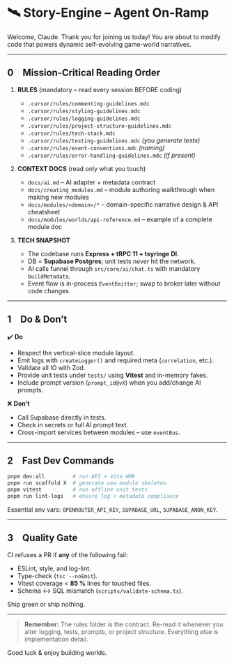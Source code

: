 # 🛰️ Story-Engine – Agent On-Ramp

Welcome, Claude. Thank you for joining us today!
You are about to modify code that powers dynamic self-evolving game-world narratives.

---

## 0 Mission-Critical Reading Order

1. **RULES** (mandatory – read every session BEFORE coding)  
   * `.cursor/rules/commenting-guidelines.mdc`  
   * `.cursor/rules/styling-guidelines.mdc`  
   * `.cursor/rules/logging-guidelines.mdc`  
   * `.cursor/rules/project-structure-guidelines.mdc`  
   * `.cursor/rules/tech-stack.mdc`  
   * `.cursor/rules/testing-guidelines.mdc` _(you generate tests)_  
   * `.cursor/rules/event-conventions.mdc` _(naming)_  
   * `.cursor/rules/error-handling-guidelines.mdc` _(if present)_

2. **CONTEXT DOCS** (read only what you touch)  
   * `docs/ai.md` – AI adapter + metadata contract  
   * `docs/creating_modules.md` – module authoring walkthrough when making new modules
   * `docs/modules/<domain>/*` – domain-specific narrative design & API cheatsheet  
   * `docs/modules/worlds/api-reference.md` – example of a complete module doc

3. **TECH SNAPSHOT**  
   * The codebase runs **Express + tRPC 11 + tsyringe DI**.  
   * DB = **Supabase Postgres**; unit tests _never_ hit the network.  
   * AI calls funnel through `src/core/ai/chat.ts` with mandatory `buildMetadata`.  
   * Event flow is in-process `EventEmitter`; swap to broker later without code changes.

---

## 1 Do & Don’t

✔️ **Do**

* Respect the vertical-slice module layout.  
* Emit logs with `createLogger()` and required meta (`correlation`, etc.).  
* Validate all IO with Zod.  
* Provide unit tests under `tests/` using **Vitest** and in-memory fakes.  
* Include prompt version (`prompt_id@vX`) when you add/change AI prompts.

❌ **Don’t**

* Call Supabase directly in tests.  
* Check in secrets or full AI prompt text.  
* Cross-import services between modules – use `eventBus`.

---

## 2 Fast Dev Commands

```bash
pnpm dev:all         # run API + Vite HMR
pnpm run scaffold X  # generate new module skeleton
pnpm vitest          # run offline unit tests
pnpm run lint-logs   # ensure log + metadata compliance
````

Essential env vars: `OPENROUTER_API_KEY`, `SUPABASE_URL`, `SUPABASE_ANON_KEY`.

---

## 3 Quality Gate

CI refuses a PR if **any** of the following fail:

* ESLint, style, and log-lint.
* Type-check (`tsc --noEmit`).
* Vitest coverage < **85 %** lines for touched files.
* Schema ↔ SQL mismatch (`scripts/validate-schema.ts`).

Ship green or ship nothing.

---

> **Remember:** The rules folder is the contract.
> Re-read it whenever you alter logging, tests, prompts, or project structure.
> Everything else is implementation detail.

Good luck & enjoy building worlds.